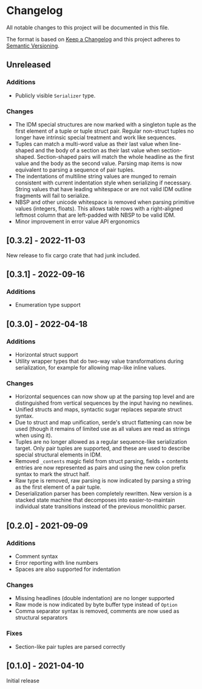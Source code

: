 # Changelog
All notable changes to this project will be documented in this file.

The format is based on [Keep a Changelog](http://keepachangelog.com/en/1.0.0/)
and this project adheres to [Semantic Versioning](https://semver.org/spec/v2.0.0.html).

## Unreleased

### Additions
- Publicly visible `Serializer` type.

### Changes
- The IDM special structures are now marked with a singleton tuple as the
  first element of a tuple or tuple struct pair. Regular non-struct tuples no
  longer have intrinsic special treatment and work like sequences.
- Tuples can match a multi-word value as their last value when line-shaped and
  the body of a section as their last value when section-shaped.
  Section-shaped pairs will match the whole headline as the first value and
  the body as the second value. Parsing map items is now equivalent to parsing
  a sequence of pair tuples.
- The indentations of multiline string values are munged to remain consistent
  with current indentation style when serializing if necessary. String values
  that have leading whitespace or are not valid IDM outline fragments will
  fail to serialize.
- NBSP and other unicode whitespace is removed when parsing primitive values
  (integers, floats). This allows table rows with a right-aligned leftmost
  column that are left-padded with NBSP to be valid IDM.
- Minor improvement in error value API ergonomics

## [0.3.2] - 2022-11-03
New release to fix cargo crate that had junk included.

## [0.3.1] - 2022-09-16
### Additions
- Enumeration type support

## [0.3.0] - 2022-04-18
### Additions
- Horizontal struct support
- Utility wrapper types that do two-way value transformations during
  serialization, for example for allowing map-like inline values.
### Changes
- Horizontal sequences can now show up at the parsing top level and are
  distinguished from vertical sequences by the input having no newlines.
- Unified structs and maps, syntactic sugar replaces separate struct syntax.
- Due to struct and map unification, serde's struct flattening can now be used
  (though it remains of limited use as all values are read as strings when
  using it).
- Tuples are no longer allowed as a regular sequence-like serialization
  target. Only pair tuples are supported, and these are used to describe
  special structural elements in IDM.
- Removed `_contents` magic field from struct parsing, fields + contents
  entries are now represented as pairs and using the new colon prefix syntax
  to mark the struct half.
- Raw type is removed, raw parsing is now indicated by parsing a string as the
  first element of a pair tuple.
- Deserialization parser has been completely rewritten. New version is a
  stacked state machine that decomposes into easier-to-maintain individual
  state transitions instead of the previous monolithic parser.

## [0.2.0] - 2021-09-09
### Additions
- Comment syntax
- Error reporting with line numbers
- Spaces are also supported for indentation
### Changes
- Missing headlines (double indentation) are no longer supported
- Raw mode is now indicated by byte buffer type instead of `Option`
- Comma separator syntax is removed, comments are now used as structural
  separators
### Fixes
- Section-like pair tuples are parsed correctly

## [0.1.0] - 2021-04-10
Initial release
